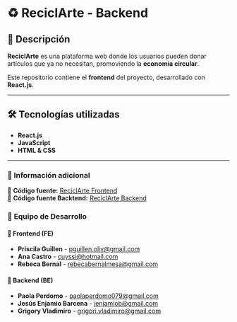 # ♻️ ReciclArte - Backend  

## 📖 Descripción  
**ReciclArte** es una plataforma web donde los usuarios pueden donar artículos que ya no necesitan, promoviendo la **economía circular**.  

Este repositorio contiene el **frontend** del proyecto, desarrollado con **React.js**.

---

## 🛠️ Tecnologías utilizadas  
- **React.js**  
- **JavaScript**  
- **HTML & CSS**  

---

### 🔗 Información adicional  
🎨 **Código fuente:** [ReciclArte Frontend](https://github.com/rebecabernal/ReciclArteFront)  
📂 **Código fuente Backtend:** [ReciclArte Backend](https://github.com/Paola077/reciclArte_backend)  

### 👥 **Equipo de Desarrollo**  

#### 🎨 Frontend (FE)  
- **Priscila Guillen** - [pguillen.oliv@gmail.com](mailto:pguillen.oliv@gmail.com)  
- **Ana Castro** - [cuyssi@hotmail.com](mailto:cuyssi@hotmail.com)  
- **Rebeca Bernal** - [rebecabernalmesa@gmail.com](mailto:rebecabernalmesa@gmail.com)  
#### 📂 Backend (BE)  
- **Paola Perdomo** - [paolaperdomo079@gmail.com](mailto:paolaperdomo079@gmail.com)  
- **Jesús Enjamio Barcena** - [jenjamiob@gmail.com](mailto:jenjamiob@gmail.com)  
- **Grigory Vladimiro** - [grigori.vladimiro@gmail.com](mailto:grigori.vladimiro@gmail.com)  
